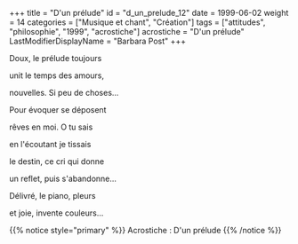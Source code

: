+++
title = "D'un prélude"
id = "d_un_prelude_12"
date = 1999-06-02
weight = 14
categories = ["Musique et chant", "Création"]
tags = ["attitudes", "philosophie", "1999", "acrostiche"]
acrostiche = "D'un prélude"
LastModifierDisplayName = "Barbara Post"
+++

Doux, le prélude toujours

unit le temps des amours,

nouvelles. Si peu de choses...

Pour évoquer se déposent

rêves en moi. O tu sais

en l'écoutant je tissais

le destin, ce cri qui donne

un reflet, puis s'abandonne...

Délivré, le piano, pleurs

et joie, invente couleurs...

{{% notice style="primary" %}}
Acrostiche : D'un prélude
{{% /notice %}}

